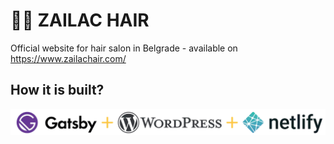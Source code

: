 # 💇‍♀️ ZAILAC HAIR

Official website for hair salon in Belgrade - available on <https://www.zailachair.com/>

## How it is built?

![Gatsby Wordpress Netlify](/static/how-its-made.png "Gatsby Wordpress Netlify")
